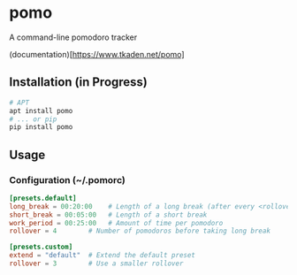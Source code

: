 # pomo

A command-line pomodoro tracker

(documentation)[https://www.tkaden.net/pomo]

## Installation (in Progress)
```bash
# APT
apt install pomo
# ... or pip
pip install pomo
```

## Usage

### Configuration (~/.pomorc)
```toml
[presets.default]
long_break = 00:20:00    # Length of a long break (after every <rollover> pomodoro)
short_break = 00:05:00   # Length of a short break
work_period = 00:25:00   # Amount of time per pomodoro
rollover = 4        # Number of pomodoros before taking long break

[presets.custom]
extend = "default"  # Extend the default preset
rollover = 3        # Use a smaller rollover
```